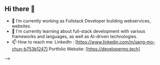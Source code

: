 ## Hi there 👋


- 🔭 I’m currently working as Fullstack Developer building webservices, websites.<br/>
- 🌱 I'm currently learning about full-stack development with various frameworks and languages, as well as AI-driven technologies.</br>
- 📫 How to reach me: LinkedIn : [https://www.linkedin.com/in/sang-mo-chun-b753b1247] Portfolio Website: [https://developermo.tech]</br>

-->
